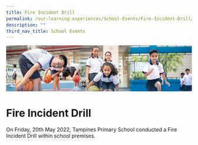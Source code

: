 ```yaml
---
title: Fire Incident Drill
permalink: /our-learning-experiences/School-Events/Fire-Incident-Drill/
description: ""
third_nav_title: School Events
---
```

![](/images/Our%20Learning%20Experiences.jpg)

Fire Incident Drill
===================

On Friday, 20th May 2022, Tampines Primary School conducted a Fire Incident Drill within school premises.